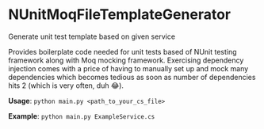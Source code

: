 # NUnitMoqFileTemplateGenerator
Generate unit test template based on given service

Provides boilerplate code needed for unit tests based of NUnit testing framework along with Moq mocking framework. 
Exercising dependency injection comes with a price of having to manually set up and mock many dependencies which 
becomes tedious as soon as number of dependencies hits 2 (which is very often, duh 😂).

**Usage**: `python main.py <path_to_your_cs_file>`

**Example**: `python main.py ExampleService.cs`
